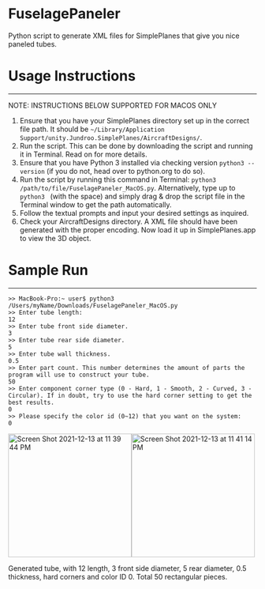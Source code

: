 # FuselagePaneler
Python script to generate XML files for SimplePlanes that give you nice paneled tubes.
# Usage Instructions
___
NOTE: INSTRUCTIONS BELOW SUPPORTED FOR MACOS ONLY
1. Ensure that you have your SimplePlanes directory set up in the correct file path. It should be `~/Library/Application Support/unity.Jundroo.SimplePlanes/AircraftDesigns/`. 
2. Run the script. This can be done by downloading the script and running it in Terminal. Read on for more details.
3. Ensure that you have Python 3 installed via checking version `python3 --version` (if you do not, head over to python.org to do so). 
4. Run the script by running this command in Terminal: `python3 /path/to/file/FuselagePaneler_MacOS.py`. Alternatively, type up to `python3 ` (with the space) and simply drag & drop the script file in the Terminal window to get the path automatically.
5. Follow the textual prompts and input your desired settings as inquired.
6. Check your AircraftDesigns directory. A XML file should have been generated with the proper encoding. Now load it up in SimplePlanes.app to view the 3D object.

# Sample Run
___
```
>> MacBook-Pro:~ user$ python3 /Users/myName/Downloads/FuselagePaneler_MacOS.py
>> Enter tube length: 
12
>> Enter tube front side diameter.
3
>> Enter tube rear side diameter.
5
>> Enter tube wall thickness.
0.5
>> Enter part count. This number determines the amount of parts the program will use to construct your tube.
50
>> Enter component corner type (0 - Hard, 1 - Smooth, 2 - Curved, 3 - Circular). If in doubt, try to use the hard corner setting to get the best results.
0
>> Please specify the color id (0~12) that you want on the system: 
0
```
<img height="250" alt="Screen Shot 2021-12-13 at 11 39 44 PM" src="https://user-images.githubusercontent.com/32413097/145934186-727bbf57-f6c2-43a6-807c-41d1267a1565.png"><img height="250" alt="Screen Shot 2021-12-13 at 11 41 14 PM" src="https://user-images.githubusercontent.com/32413097/145934295-636f8f2e-c3eb-477a-91d9-917bf0113931.png">

Generated tube, with 12 length, 3 front side diameter, 5 rear diameter, 0.5 thickness, hard corners and color ID 0. Total 50 rectangular pieces.
